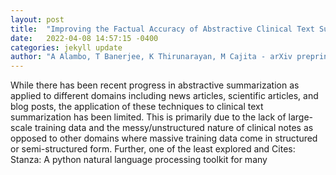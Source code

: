 ```yaml
---
layout: post
title:  "Improving the Factual Accuracy of Abstractive Clinical Text Summarization using Multi-Objective Optimization"
date:   2022-04-08 14:57:15 -0400
categories: jekyll update
author: "A Alambo, T Banerjee, K Thirunarayan, M Cajita - arXiv preprint arXiv:2204.00797, 2022"
---
```

While there has been recent progress in abstractive summarization as applied to different domains including news articles, scientific articles, and blog posts, the application of these techniques to clinical text summarization has been limited. This is primarily due to the lack of large-scale training data and the messy/unstructured nature of clinical notes as opposed to other domains where massive training data come in structured or semi-structured form. Further, one of the least explored and Cites: Stanza: A python natural language processing toolkit for many